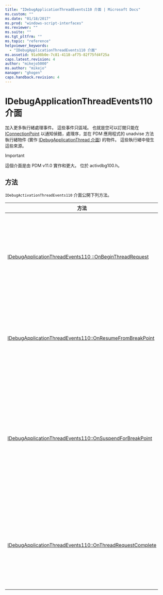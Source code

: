 ```yaml
---
title: "IDebugApplicationThreadEvents110 介面 | Microsoft Docs"
ms.custom: ""
ms.date: "01/18/2017"
ms.prod: "windows-script-interfaces"
ms.reviewer: ""
ms.suite: ""
ms.tgt_pltfrm: ""
ms.topic: "reference"
helpviewer_keywords: 
  - "IDebugApplicationThreadEvents110 介面"
ms.assetid: 91a98b0e-7c81-4118-af75-82f75fd4f25a
caps.latest.revision: 4
author: "mikejo5000"
ms.author: "mikejo"
manager: "ghogen"
caps.handback.revision: 4
---
```

# IDebugApplicationThreadEvents110 介面
加入更多執行緒處理事件。  這些事件只區域。  也就是您可以訂閱只能在 [IConnectionPoint](http://go.microsoft.com/fwlink/?LinkId=232738) 以通知偵錯，處理序，並在 PDM 應用程式的 unadvise 方法執行緒物件 \(實作 [IDebugApplicationThread 介面](../../winscript/reference/idebugapplicationthread-interface.md)\) 的物件。  這些執行緒中發生這些來源。  
  
> [!IMPORTANT]
>  這個介面是由 PDM v11.0 實作和更大。  位於 activdbg100.h。  
  
## 方法  
 `IDebugActivationThreadEvents110` 介面公開下列方法。  
  
|方法|描述|  
|--------|--------|  
|[IDebugApplicationThreadEvents110 ::OnBeginThreadRequest](../../winscript/reference/idebugapplicationthreadevents110-onbeginthreadrequest.md)|將呼叫加入到使用 PDM 的執行緒切換執行緒中啟動。|  
|[IDebugApplicationThreadEvents110::OnResumeFromBreakPoint](../../winscript/reference/idebugapplicationthreadevents110-onresumefrombreakpoint.md)|執行緒從中斷點復原，然後再次為作用中。|  
|[IDebugApplicationThreadEvents110::OnSuspendForBreakPoint](../../winscript/reference/idebugapplicationthreadevents110-onsuspendforbreakpoint.md)|執行緒在中斷點停止回應浮點數，並且可以處理執行緒完全逾時的呼叫。|  
|[IDebugApplicationThreadEvents110::OnThreadRequestComplete](../../winscript/reference/idebugapplicationthreadevents110-onthreadrequestcomplete.md)|將呼叫加入到使用 PDM 的執行緒切換執行緒中完成。|
